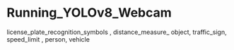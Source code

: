 # Running_YOLOv8_Webcam
license_plate_recognition_symbols , distance_measure_ object, traffic_sign, speed_limit , person, vehicle
